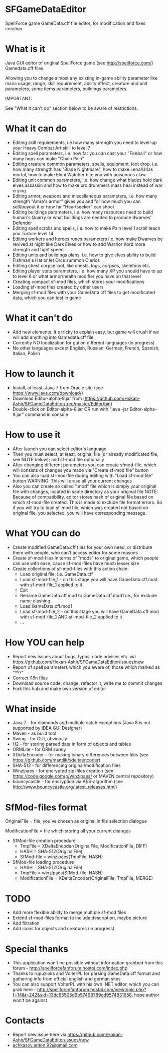 # SFGameDataEditor
SpellForce game GameData.cff file editor, for modification and fixes creation

# What is it
Java GUI editor of original SpellForce game (see http://spellforce.com/) Gamedata.cff files. 

Allowing you to change almost any existing in-game ability parameter like mana usage, range, skill requirement,
ability effect, creature and unit parameters, some items parameters, buildings parameters.

IMPORTANT: 

See "What it can't do" section below to be aware of restrictions.

# What it can do
 - Editing skill requirements, i.e how many strength you need to level-up your Heavy Combat Art skill to level 7
 - Editing spell parameters, i.e. how far you can cast your "Fireball" or how many hops can make "Chain Pain"
 - Editing creature common parameters, spells, equipment, loot drop, i.e. how many strength has "Blade Nightmare", how to make Lena/Urias mortal, how to make Eloni Watcher bite you with poisonous claw
 - Editing unit common parameters, i.e. how change what blades hold dark elves assassin and how to make orc drummers mass heal instead of war crying  
 - Editing armor, weapons and miscellaneous parameters, i.e. how many strength "Amra's armor" gives you and for how much you can sell/buyout it or how far "Heartseeker" can shoot
 - Editing buildings parameters, i.e. how many resources need to build human's Quarry or what buildings are needed to produce dwarves' Defender
 - Editing spell scrolls and spells, i.e. how to make Pain level 1 scroll teach you Torture level 14
 - Editing workers and heroes runes parameters i.e. how make Dwarves be revived at night like Dark Elves or how to add Warrior Kord more strength and fight speed
 - Editing units and buildings plans, i.e. how to give elves ability to build Fishman's Hat or let Orcs summon Clerics
 - Editing chest corpse loot, like chests, logs, corpses, skeletons etc.
 - Editing player stats parameters, i.e. how many XP you should have to up to level 6 or what armor/health modifier you have on that level
 - Creating compact sf-mod files, which stores your modifications
 - Loading sf-mod files created by other users
 - Merging sf-mod files with your GameData.cff files to get modificated data, which you can test in game

# What it can't do
 - Add new elements. It's tricky to explain easy, but game will crush if we will add anything into Gamedata.cff file
 - Currently NO localization for gui on different languages (in progress) 
 - No other languages except English, Russian, German, French, Spanish, Italian, Polish

# How to launch it
 - Install, at least, Java 7 from Oracle site (see https://www.java.com/download/)
 - Download Editor-alpha-9.jar from (https://github.com/Hokan-Ashir/SFGameDataEditor/tree/master/Editor/bin)
 - Double-click on Editor-alpha-8.jar OR run with "java -jar Editor-alpha-9.jar" command in console
 
# How to use it
 - After launch you can select editor's language
 - Then you must select, at least, original file (or already modificated file, see NOTE below); and sf-mod file optionally
 - After changing different parameters you can create sfmod-file, which will consists of changes you made via "Create sf-mod file" button
 - You can also load sf-mod-file during editing with "Load sf-mod file" button
 WARNING:
 This will erase all your current changes
 - Also you can create so called ".mod" file which is simply your original file with changes, located in same directory as your original file
 NOTE:
 Because of compatibility, editor stores hash of original file based on which sf-mod-file created. 
 This is made to exclude file format errors. 
 So if you will try to load sf-mod file, which was created not based on original file, you selected, you will have corresponding message.
 
# What YOU can do
  - Create modified GameData.cff files for your own need, or distribute them with people, who can't access editor for some reasons
  - Create sf-mod-files in terms of "mods" to original game, which people can use with ease, cause sf-mod-files have much lesser size
  - Create collections of sf-mod-files with this action chain: 
    - Load original file, i.e. GameData.cff
    - Load sf-mod-file_1 - on this stage you will have GameData.cff.mod with sf-mod-file_1 applied to it
    - Exit
    - Rename GameData.cff.mod to GameData.cff.mod1 i.e., for exclude name clashing
    - Load GameData.cff.mod1
    - Load sf-mod-file_2 - on this stage you will have GameData.cff.mod with sf-mod-file_1 AND sf-mod-file_2 applied to it
    - ...
 
# How YOU can help
  - Report new issues about bugs, typos, code advises etc. via https://github.com/Hokan-Ashir/SFGameDataEditor/issues/new
  - Report of spell parameters which you aware of, those which marked as "???"
  - Correct i18n files
  - Download source code, change, refactor it, write me to commit changes
  - Fork this hub and make own version of editor
 
# What inside
  - Java 7 - for diamonds and multiple catch exceptions (Java 8 is not supported by IDEA GUI Designer)
  - Maven - as build tool
  - Swing - for GUI, obviously
  - H2 - for storing parsed data in form of objects and tables
  - ORMLite - for ORM surely
  - XDeltaEncoder - for making binary differences between files (see https://github.com/mantlik/xdeltaencoder)
  - SHA-512 - for differencing original/modification files
  - Winzipaes - for encrypted zip-files creation (see https://code.google.com/p/winzipaes/ or MAVEN central repository)
  - bouncycastle - for encryption via AES-algorithm (see http://www.bouncycastle.org/latest_releases.html)
  
# SfMod-files format
  OriginalFile = file, you've chosen as original in file selection dialogue
  
  ModificationFile = file which storing all your current changes
  - SfMod-file creation procedure
    - TmpFile = XDeltaEncoder(OriginalFile, ModificationFile, DIFF)
    - HASH = SHA-512(OriginalFile)
    - SfMod-file = winzipaes(TmpFile, HASH)
  - SfMod-file loading procedure
    - HASH = SHA-512(OriginalFile)
    - TmpFile = winzipaes(SfMod-file, HASH)
    - ModificationFile = XDeltaEncoder(OriginalFile, TmpFile, MERGE)

# TODO
 - Add more flexible ability to merge multiple sf-mod files
 - Extend sf-mod-files format to include description, maybe picture
 - Add filtration 
 - Add icons for objects and creatures (in progress)

# Special thanks
 - This application won't be possible without information grabbed from this forum - http://spellforcefanforum.hostoi.com/index.php
 - Thanks to rupuzioks and VolterPL for parsing GameData.cff format and gathering info from official english and german sites
 - You can also support VolterPL with his own .NET editor, which you can grab here - http://spellforcefanforum.hostoi.com/viewtopic.php?f=14&t=242&sid=13dc65505d9b57498789cd9574831658, hope author won't be against

# Contacts
 - Report new issue here via https://github.com/Hokan-Ashir/SFGameDataEditor/issues/new
 - achkasov.anton.92@gmail.com
